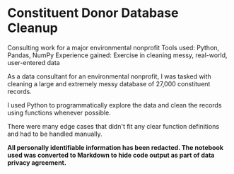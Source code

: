 # Constituent Donor Database Cleanup
Consulting work for a major environmental nonprofit
Tools used: Python, Pandas, NumPy
Experience gained: Exercise in cleaning messy, real-world, user-entered data

As a data consultant for an environmental nonprofit, I was tasked with cleaning a large and extremely messy database of 27,000 constituent records.

I used Python to programmatically explore the data and clean the records using functions whenever possible.

There were many edge cases that didn't fit any clear function definitions and had to be handled manually.


**All personally identifiable information has been redacted. The notebook used was converted to Markdown to hide code output as part of data privacy agreement.**
